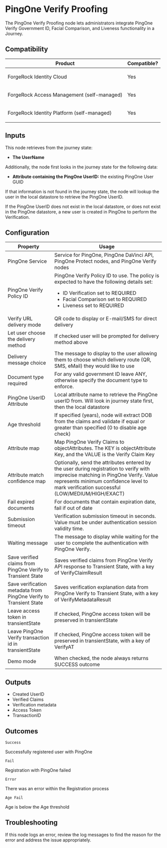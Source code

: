 # PingOne Verify Proofing

The PingOne Verify Proofing node lets administrators integrate PingOne Verify Government ID, Facial Comparison, and
Liveness functionality in a Journey.

## Compatibility

<table>
  <colgroup>
    <col>
    <col>
  </colgroup>
  <thead>
  <tr>
    <th>Product</th>
    <th>Compatible?</th>
  </tr>
  </thead>
  <tbody>
  <tr>
    <td><p>ForgeRock Identity Cloud</p></td>
    <td><p><span>Yes</span></p></td>
  </tr>
  <tr>
    <td><p>ForgeRock Access Management (self-managed)</p></td>
    <td><p><span>Yes</span></p></td>
  </tr>
  <tr>
    <td><p>ForgeRock Identity Platform (self-managed)</p></td>
    <td><p><span>Yes</span></p></td>
  </tr>
  </tbody>
</table>

## Inputs

This node retrieves from the journey state:
* **The UserName**

Additionally, the node first looks in the journey state for the following data:
* **Attribute containing the PingOne UserID:**  the existing PingOne User GUID

If that information is not found in the journey state, the node will lookup the user in the local datastore to retrieve
the PingOne UserID.

If the PingOne UserID does not exist in the local datastore, or does not exist in the PingOne datastore, a new user is
created in PingOne to perform the Verification.

## Configuration

<table>
  <thead>
    <th>Property</th>
    <th>Usage</th>
  </thead>
  <tbody>
    <tr>
      <td>PingOne Service</td>
      <td>Service for PingOne, PingOne DaVinci API, PingOne Protect nodes, and PingOne Verify nodes
      </td>
    </tr>
  <tr>
    <td>PingOne Verify Policy ID</td>
    <td>PingOne Verify Policy ID to use.  The policy is expected to have the following details set:<br>

- ID Verification set to REQUIRED
- Facial Comparison set to REQUIRED
- Liveness set to REQUIRED

</td>
  </tr>
     <tr>
      <td>Verify URL delivery mode</td>
      <td>QR code to display or E-mail/SMS for direct delivery</td>
    </tr>
     <tr>
      <td>Let user choose the delivery method</td>
      <td>If checked user will be prompted for delivery method above</td>
    </tr>
     <tr>
      <td>Delivery message choice</td>
      <td>The message to display to the user allowing them to choose which delivery route (QR, SMS, eMail) they would
      like to use</td>
    </tr>
     <tr>
      <td>Document type required</td>
      <td>For any valid government ID leave ANY, otherwise specify the document type to enforce.</td>
    </tr>
     <tr>
      <td>PingOne UserID Attribute</td>
      <td>Local attribute name to retrieve the PingOne userID from. Will look in journey state first, then the local
      datastore</td>
    </tr>
    <tr>
      <td>Age threshold</td>
      <td>If specified (years), node will extract DOB from the claims and validate if equal or greater than specified (0
      to disable age check)</td>
    </tr>
     <tr>
      <td>Attribute map</td>
      <td>Map PingOne Verify Claims to objectAttributes. The KEY is objectAttribute Key, and the VALUE is the Verify
      Claim Key</td>
    </tr>
    <tr>
      <td>Attribute match confidence map</td>
      <td>Optionally, send the attributes entered by the user during registration to verify with imprecise matching in
      PingOne Verify. Value represents minimum confidence level to mark verification successful (LOW/MEDIUM/HIGH/EXACT)
      </td>
    </tr>
    <tr>
      <td>Fail expired documents</td>
      <td>For documents that contain expiration date, fail if out of date</td>
    </tr>
    <tr>
      <td>Submission timeout</td>
      <td>Verification submission timeout in seconds. Value must be under authentication session validity time.
      </td>
    </tr>
    <tr>
      <td>Waiting message</td>
      <td>The message to display while waiting for the user to complete the authentication with PingOne Verify.
      </td>
    </tr>
    <tr>
      <td>Save verified claims from PingOne Verify to Transient State</td>
      <td>Saves verified claims from PingOne Verify API response to Transient State, with a key of
      VerifyClaimResult</td>
    </tr>
    <tr>
      <td>Save verification metadata from PingOne Verify to Transient State</td>
      <td>Saves verification explanation data from PingOne Verify to Transient State, with a key of
      VerifyMetadataResult</td>
    </tr>
    <tr>
      <td>Leave access token in transientState</td>
      <td>If checked, PingOne access token will be preserved in transientState</td>
    </tr><tr>
      <td>Leave PingOne Verify transaction id in transientState</td>
      <td>If checked, PingOne access token will be preserved in transientState, with a key of VerifyAT</td>
    </tr>
    <tr>
      <td>Demo mode</td>
      <td>When checked, the node always returns SUCCESS outcome</td>
    </tr>
  </tbody>
</table>

## Outputs

<ul>
<li>Created UserID</li>
<li>Verified Claims</li>
<li>Verification metadata</li>
<li>Access Token</li>
<li>TransactionID</li>
</ul>

## Outcomes

`Success`

Successfully registered user with PingOne

`Fail`

Registration with PingOne failed

`Error`

There was an error within the Registration process

`Age Fail`

Age is below the Age threshold

## Troubleshooting

If this node logs an error, review the log messages to find the reason for the error and address the issue
appropriately.

